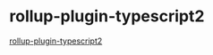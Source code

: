 # rollup-plugin-typescript2

[rollup-plugin-typescript2](https://github.com/ezolenko/rollup-plugin-typescript2)

